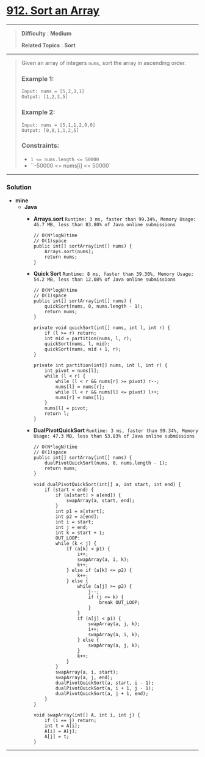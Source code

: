 # [912. Sort an Array](https://leetcode.com/problems/sort-an-array/)

---

> **Difficulty** : **Medium**
>
> **Related Topics** : **Sort**

---

> Given an array of integers `nums`, sort the array in ascending order.
>
> ### Example 1:
> ```
> Input: nums = [5,2,3,1]
> Output: [1,2,3,5]
> ```
>
> ### Example 2:
> ```
> Input: nums = [5,1,1,2,0,0]
> Output: [0,0,1,1,2,5]
> ```
>
> ### Constraints:
> * `1 <= nums.length <= 50000`
> * ``-50000 <= nums[i] <= 50000`


---


### Solution
* **mine**
  * **Java**
    * **Arrays.sort** `Runtime: 3 ms, faster than 99.34%, Memory Usage: 46.7 MB, less than 83.80% of Java online submissions`
      ```
      // O(N*logN)time
      // O(1)space
      public int[] sortArray(int[] nums) {
          Arrays.sort(nums);
          return nums;
      }
      ```

    * **Quick Sort** `Runtime: 8 ms, faster than 39.30%, Memory Usage: 54.2 MB, less than 12.08% of Java online submissions`
      ```
      // O(N*logN)time
      // O(1)space
      public int[] sortArray(int[] nums) {
          quickSort(nums, 0, nums.length - 1);
          return nums;
      }

      private void quickSort(int[] nums, int l, int r) {
          if (l >= r) return;
          int mid = partition(nums, l, r);
          quickSort(nums, l, mid);
          quickSort(nums, mid + 1, r);
      }

      private int partition(int[] nums, int l, int r) {
          int pivot = nums[l];
          while (l < r) {
              while (l < r && nums[r] >= pivot) r--;
              nums[l] = nums[r];
              while (l < r && nums[l] <= pivot) l++;
              nums[r] = nums[l];
          }
          nums[l] = pivot;
          return l;
      }
      ```

    * **DualPivotQuickSort** `Runtime: 3 ms, faster than 99.34%, Memory Usage: 47.3 MB, less than 53.83% of Java online submissions`
      ```
      // O(N*logN)time
      // O(1)space
      public int[] sortArray(int[] nums) {
          dualPivotQuickSort(nums, 0, nums.length - 1);
          return nums;
      }

      void dualPivotQuickSort(int[] a, int start, int end) {
          if (start < end) {
              if (a[start] > a[end]) {
                  swapArray(a, start, end);
              }
              int p1 = a[start];
              int p2 = a[end];
              int i = start;
              int j = end;
              int k = start + 1;
              OUT_LOOP:
              while (k < j) {
                  if (a[k] < p1) {
                      i++;
                      swapArray(a, i, k);
                      k++;
                  } else if (a[k] <= p2) {
                      k++;
                  } else {
                      while (a[j] >= p2) {
                          j--;
                          if (j <= k) {
                              break OUT_LOOP;
                          }
                      }
                      if (a[j] < p1) {
                          swapArray(a, j, k);
                          i++;
                          swapArray(a, i, k);
                      } else {
                          swapArray(a, j, k);
                      }
                      k++;
                  }
              }
              swapArray(a, i, start);
              swapArray(a, j, end);
              dualPivotQuickSort(a, start, i - 1);
              dualPivotQuickSort(a, i + 1, j - 1);
              dualPivotQuickSort(a, j + 1, end);
          }
      }

      void swapArray(int[] A, int i, int j) {
          if (i == j) return;
          int t = A[i];
          A[i] = A[j];
          A[j] = t;
      }
      ```
---
